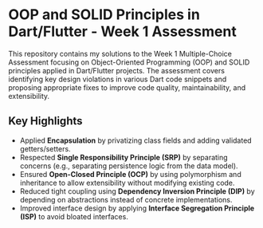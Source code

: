 # OOP and SOLID Principles in Dart/Flutter - Week 1 Assessment

This repository contains my solutions to the Week 1 Multiple-Choice Assessment focusing on Object-Oriented Programming (OOP) and SOLID principles applied in Dart/Flutter projects. The assessment covers identifying key design violations in various Dart code snippets and proposing appropriate fixes to improve code quality, maintainability, and extensibility.
## Key Highlights

- Applied **Encapsulation** by privatizing class fields and adding validated getters/setters.
- Respected **Single Responsibility Principle (SRP)** by separating concerns (e.g., separating persistence logic from the data model).
- Ensured **Open-Closed Principle (OCP)** by using polymorphism and inheritance to allow extensibility without modifying existing code.
- Reduced tight coupling using **Dependency Inversion Principle (DIP)** by depending on abstractions instead of concrete implementations.
- Improved interface design by applying **Interface Segregation Principle (ISP)** to avoid bloated interfaces.
